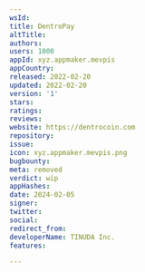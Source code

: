 ```yaml
---
wsId: 
title: DentroPay
altTitle: 
authors: 
users: 1000
appId: xyz.appmaker.mevpis
appCountry: 
released: 2022-02-20
updated: 2022-02-20
version: '1'
stars: 
ratings: 
reviews: 
website: https://dentrocoin.com
repository: 
issue: 
icon: xyz.appmaker.mevpis.png
bugbounty: 
meta: removed
verdict: wip
appHashes: 
date: 2024-02-05
signer: 
twitter: 
social: 
redirect_from: 
developerName: TINUDA Inc.
features: 

---
```


